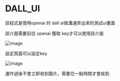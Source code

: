 # DALL_UI
該程式是使用openai 的 dall ai做溝通弄出來的測試ui畫面

該介面需要前往 openai 獲取 key才可以使用該介面

![image](https://github.com/KKLaugh945/DALL_UI/assets/94297037/64bb30b6-2786-4f5f-920a-00716569412f)

設定頁面可以設定key

![image](https://github.com/KKLaugh945/DALL_UI/assets/94297037/22d9cdf1-390f-4c47-8e14-9b03c674399b)

運作過後不會立即收到圖片，需要花一點時間才會收到

